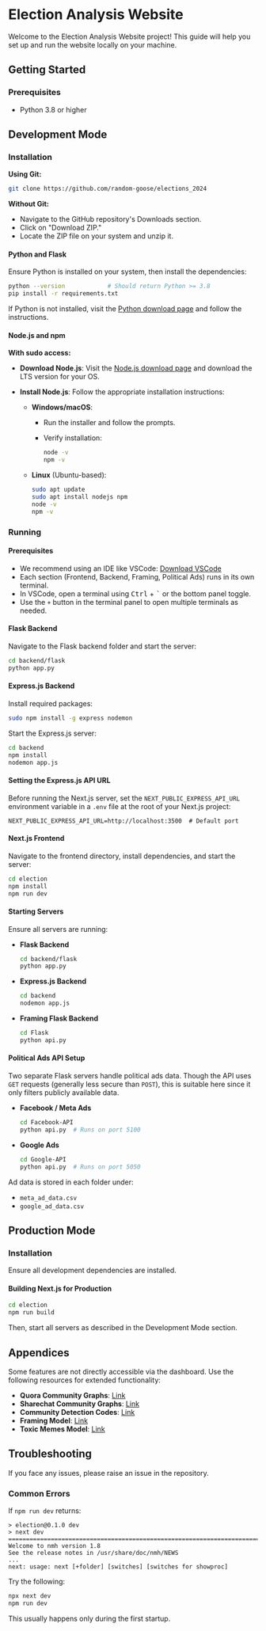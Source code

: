 # Election Analysis Website

Welcome to the Election Analysis Website project! This guide will help you set up and run the website locally on your machine.

## Getting Started

### Prerequisites
- Python 3.8 or higher

## Development Mode

### Installation

**Using Git:**
```bash
git clone https://github.com/random-goose/elections_2024
````

**Without Git:**

* Navigate to the GitHub repository's Downloads section.
* Click on "Download ZIP."
* Locate the ZIP file on your system and unzip it.

#### Python and Flask

Ensure Python is installed on your system, then install the dependencies:

```bash
python --version            # Should return Python >= 3.8
pip install -r requirements.txt
```

If Python is not installed, visit the [Python download page](https://www.python.org/) and follow the instructions.

#### Node.js and npm

**With sudo access:**

* **Download Node.js**: Visit the [Node.js download page](https://nodejs.org/) and download the LTS version for your OS.

* **Install Node.js**: Follow the appropriate installation instructions:

  * **Windows/macOS**:

    * Run the installer and follow the prompts.
    * Verify installation:

      ```bash
      node -v
      npm -v
      ```
  * **Linux** (Ubuntu-based):

    ```bash
    sudo apt update
    sudo apt install nodejs npm
    node -v
    npm -v
    ```

### Running

#### Prerequisites

* We recommend using an IDE like VSCode: [Download VSCode](https://code.visualstudio.com/download)
* Each section (Frontend, Backend, Framing, Political Ads) runs in its own terminal.
* In VSCode, open a terminal using <kbd>Ctrl</kbd> + <kbd>\`</kbd> or the bottom panel toggle.
* Use the `+` button in the terminal panel to open multiple terminals as needed.

#### Flask Backend

Navigate to the Flask backend folder and start the server:

```bash
cd backend/flask
python app.py
```

#### Express.js Backend

Install required packages:

```bash
sudo npm install -g express nodemon
```

Start the Express.js server:

```bash
cd backend
npm install
nodemon app.js
```

#### Setting the Express.js API URL

Before running the Next.js server, set the `NEXT_PUBLIC_EXPRESS_API_URL` environment variable in a `.env` file at the root of your Next.js project:

```env
NEXT_PUBLIC_EXPRESS_API_URL=http://localhost:3500  # Default port
```

#### Next.js Frontend

Navigate to the frontend directory, install dependencies, and start the server:

```bash
cd election
npm install
npm run dev
```

#### Starting Servers

Ensure all servers are running:

* **Flask Backend**

  ```bash
  cd backend/flask
  python app.py
  ```

* **Express.js Backend**

  ```bash
  cd backend
  nodemon app.js
  ```

* **Framing Flask Backend**

  ```bash
  cd Flask
  python api.py
  ```

#### Political Ads API Setup

Two separate Flask servers handle political ads data. Though the API uses `GET` requests (generally less secure than `POST`), this is suitable here since it only filters publicly available data.

* **Facebook / Meta Ads**

  ```bash
  cd Facebook-API
  python api.py  # Runs on port 5100
  ```

* **Google Ads**

  ```bash
  cd Google-API
  python api.py  # Runs on port 5050
  ```

Ad data is stored in each folder under:

* `meta_ad_data.csv`
* `google_ad_data.csv`

## Production Mode

### Installation

Ensure all development dependencies are installed.

#### Building Next.js for Production

```bash
cd election
npm run build
```

Then, start all servers as described in the Development Mode section.

## Appendices

Some features are not directly accessible via the dashboard. Use the following resources for extended functionality:

* **Quora Community Graphs**: [Link](https://drive.google.com/file/d/1XME3z-NQaNnurI2xD-sq32MTESkSNP5M/view?usp=sharing)
* **Sharechat Community Graphs**: [Link](https://drive.google.com/drive/folders/1KG1MV4sjVjtfVC9QcF4FbwXpjKWTxD0m?usp=sharing)
* **Community Detection Codes**: [Link](https://drive.google.com/drive/folders/1gGEQbm3MrpSum6VmWD8J9ej0_SVniu6h?usp=sharing)
* **Framing Model**: [Link](https://drive.google.com/drive/folders/1ZEnjlKUqVf4ckPNx9vPY6RGJkrX0BDP1?usp=sharing)
* **Toxic Memes Model**: [Link](https://drive.google.com/drive/folders/1LbUsGP0SzYCXTMphgiKB_nHl6SZoU5ZO?usp=sharing)

## Troubleshooting

If you face any issues, please raise an issue in the repository.

### Common Errors

If `npm run dev` returns:

```
> election@0.1.0 dev
> next dev
========================================================================
Welcome to nmh version 1.8
See the release notes in /usr/share/doc/nmh/NEWS
...
next: usage: next [+folder] [switches] [switches for showproc]
```

Try the following:

```bash
npx next dev
npm run dev
```

This usually happens only during the first startup.